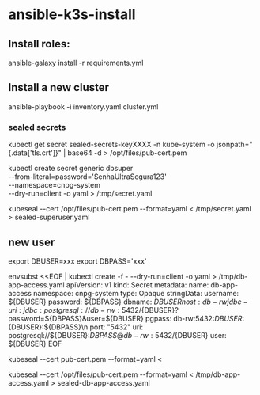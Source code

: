# ansible-k3s-install


## Install roles:

 ansible-galaxy install -r requirements.yml


## Install a new cluster

 ansible-playbook -i inventory.yaml  cluster.yml

### sealed secrets 

  kubectl get secret sealed-secrets-keyXXXX   -n kube-system   -o jsonpath="{.data['tls\.crt']}" | base64 -d > /opt/files/pub-cert.pem

  kubectl create secret generic dbsuper \
  --from-literal=password='SenhaUltraSegura123' \
  --namespace=cnpg-system \
  --dry-run=client -o yaml > /tmp/secret.yaml
  
  


  kubeseal --cert /opt/files/pub-cert.pem --format=yaml < /tmp/secret.yaml > sealed-superuser.yaml
  
  
## new user
  export DBUSER=xxx
  export DBPASS='xxx'
  
  envsubst <<EOF | kubectl create -f - --dry-run=client -o yaml > /tmp/db-app-access.yaml
apiVersion: v1
kind: Secret
metadata:
  name: db-app-access
  namespace: cnpg-system
type: Opaque
stringData:
  username: ${DBUSER}
  password: ${DBPASS}
  dbname: ${DBUSER}
  host: db-rw
  jdbc-uri: jdbc:postgresql://db-rw:5432/${DBUSER}?password=${DBPASS}&user=${DBUSER}
  pgpass: db-rw:5432:${DBUSER}:${DBUSER}:${DBPASS}\n
  port: "5432"
  uri: postgresql://${DBUSER}:${DBPASS}@db-rw:5432/${DBUSER}
  user: ${DBUSER}
EOF

  kubeseal --cert pub-cert.pem --format=yaml <
  
  
  kubeseal --cert /opt/files/pub-cert.pem --format=yaml < /tmp/db-app-access.yaml > sealed-db-app-access.yaml
  